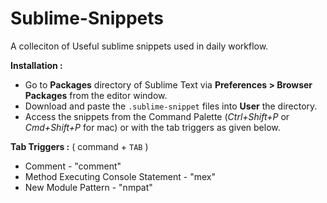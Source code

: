 Sublime-Snippets
================

A colleciton of Useful sublime snippets used in daily workflow.

**Installation :**

* Go to **Packages** directory of Sublime Text via **Preferences > Browser Packages** from the editor window.
* Download and paste the `.sublime-snippet` files into **User** the directory.
* Access the snippets from the Command Palette (*Ctrl+Shift+P* or *Cmd+Shift+P* for mac) or with the tab triggers as given below.

**Tab Triggers :** ( command + `TAB` )

* Comment  - "comment" 
* Method Executing Console Statement - "mex"
* New Module Pattern - "nmpat"






